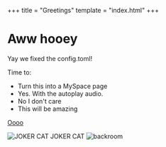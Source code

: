 +++
title = "Greetings"
template = "index.html"
+++

# Aww hooey
Yay we fixed the config.toml!

Time to:
- Turn this into a MySpace page
- Yes. With the autoplay audio.
- No I don't care
- This will be amazing


[Oooo](https://acm.umn.edu)

![JOKER CAT JOKER CAT](images/jokercat.jpg)
![backroom](images/cover4.jpg)
